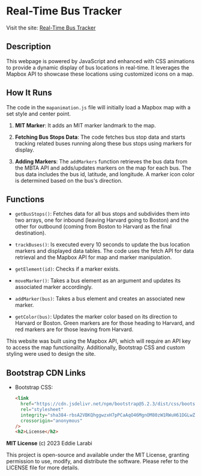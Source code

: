 <!-- @format -->

# Real-Time Bus Tracker

Visit the site: [Real-Time Bus Tracker](https://selarabi.github.io/Real-Time-Bus-Tracker/)

## Description

This webpage is powered by JavaScript and enhanced with CSS animations to provide a dynamic display of bus locations in real-time. It leverages the Mapbox API to showcase these locations using customized icons on a map.

## How It Runs

The code in the `mapanimation.js` file will initially load a Mapbox map with a set style and center point.

1. **MIT Marker**: It adds an MIT marker landmark to the map.

2. **Fetching Bus Stops Data**: The code fetches bus stop data and starts tracking related buses running along these bus stops using markers for display.

3. **Adding Markers**: The `addMarkers` function retrieves the bus data from the MBTA API and adds/updates markers on the map for each bus. The bus data includes the bus id, latitude, and longitude. A marker icon color is determined based on the bus's direction.

## Functions

- `getBusStops()`: Fetches data for all bus stops and subdivides them into two arrays, one for inbound (leaving Harvard going to Boston) and the other for outbound (coming from Boston to Harvard as the final destination).

- `trackBuses()`: Is executed every 10 seconds to update the bus location markers and displayed data tables. The code uses the fetch API for data retrieval and the Mapbox API for map and marker manipulation.

- `getElement(id)`: Checks if a marker exists.

- `moveMarker()`: Takes a bus element as an argument and updates its associated marker accordingly.

- `addMarker(bus)`: Takes a bus element and creates an associated new marker.

- `getColor(bus)`: Updates the marker color based on its direction to Harvard or Boston. Green markers are for those heading to Harvard, and red markers are for those leaving from Harvard.

This website was built using the Mapbox API, which will require an API key to access the map functionality. Additionally, Bootstrap CSS and custom styling were used to design the site.

## Bootstrap CDN Links

- Bootstrap CSS:
  ```html
  <link
  	href="https://cdn.jsdelivr.net/npm/bootstrap@5.2.3/dist/css/bootstrap.min.css"
  	rel="stylesheet"
  	integrity="sha384-rbsA2VBKQhggwzxH7pPCaAqO46MgnOM80zW1RWuH61DGLwZJEdK2Kadq2F9CUG65"
  	crossorigin="anonymous"
  />
  <h2>License</h2>
  ```

<p><strong>MIT License</strong> (c) 2023 Eddie Larabi</p>

<p>This project is open-source and available under the MIT License, granting permission to use, modify, and distribute the software. Please refer to the LICENSE file for more details.</p>
